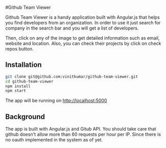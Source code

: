 #Github Team Viewer 

Github Team Viewer is a handy application built with Angular.js that helps
you find developers from an organization. In order to use it just search for 
company in the search bar and you will get a list of developers. 

Then, click on any of the image to get detailed information such as email,
website and location. Also, you can check their projects by click on check repos 
button.


## Installation

```sh
git clone git@github.com:vinitkumar/github-team-viewer.git
cd github-team-viewer
npm install
npm start
```

The app will be running on [http://localhost:5000](http://localhost:5000)

## Background

The app is built with Angular.js and Gitub API. You should take care that github 
doesn't allow more than 60 requests per hour per IP. Since there is no 
oauth implemented in the system as of yet. 









